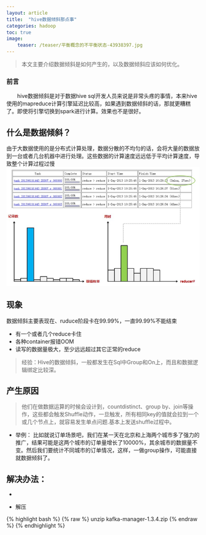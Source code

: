 ```yaml
---
layout: article
title:  "hive数据倾斜那点事"
categories: hadoop
toc: true
image:
    teaser: /teaser/平衡概念的不平衡状态-43938397.jpg
---
```


> 本文主要介绍数据倾斜是如何产生的，以及数据倾斜应该如何优化。


### 前言
&emsp;&emsp;hive数据倾斜是对于数据hive sql开发人员来说是非常头疼的事情，本来hive使用的mapreduce计算引擎延迟比较高，如果遇到数据倾斜的话，那就更糟糕了。即使将引擎切换到spark进行计算。效果也不是很好。

## 什么是数据倾斜？
由于大数据使用的是分布式计算处理，数据分散的不均匀的话，会将大量的数据放到一台或者几台机器中进行处理。这些数据的计算速度远远低于平均计算速度，导致整个计算过程过慢
![数据倾斜](/images/hadoop/YARN/数据倾斜1.jpg)

## 现象
数据倾斜主要表现在、ruduce阶段卡在99.99%，一直99.99%不能结束
* 有一个或者几个reduce卡住
* 各种container报错OOM
* 读写的数据量极大，至少远远超过其它正常的reduce
> 经验：Hive的数据倾斜，一般都发生在Sql中Group和On上，而且和数据逻辑绑定比较深。

## 产生原因
> 他们在做数据运算的时候会设计到，countdistinct、group by、join等操作，这些都会触发Shuffle动作，一旦触发，所有相同key的值就会拉到一个或几个节点上，就容易发生单点问题.基本上发送shuffle过程中。
* 举例：
比如就说订单场景吧，我们在某一天在北京和上海两个城市多了强力的推广，结果可能是这两个城市的订单量增长了10000%，其余城市的数据量不变。然后我们要统计不同城市的订单情况，这样，一做group操作，可能直接就数据倾斜了。

## 解决办法：
* 



* 解压

{% highlight bash %}
{% raw %}
unzip kafka-manager-1.3.4.zip
{% endraw %}
{% endhighlight %}
